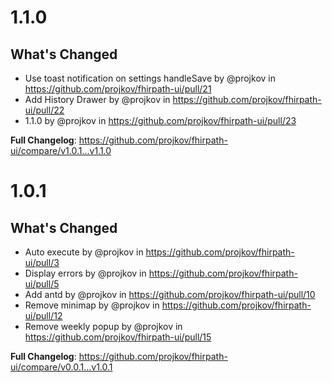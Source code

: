 # 1.1.0
## What's Changed
* Use toast notification on settings handleSave by @projkov in https://github.com/projkov/fhirpath-ui/pull/21
* Add History Drawer by @projkov in https://github.com/projkov/fhirpath-ui/pull/22
* 1.1.0 by @projkov in https://github.com/projkov/fhirpath-ui/pull/23

**Full Changelog**: https://github.com/projkov/fhirpath-ui/compare/v1.0.1...v1.1.0

# 1.0.1
## What's Changed
* Auto execute by @projkov in https://github.com/projkov/fhirpath-ui/pull/3
* Display errors by @projkov in https://github.com/projkov/fhirpath-ui/pull/5
* Add antd by @projkov in https://github.com/projkov/fhirpath-ui/pull/10
* Remove minimap by @projkov in https://github.com/projkov/fhirpath-ui/pull/12
* Remove weekly popup by @projkov in https://github.com/projkov/fhirpath-ui/pull/15

**Full Changelog**: https://github.com/projkov/fhirpath-ui/compare/v0.0.1...v1.0.1

